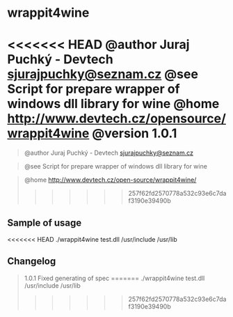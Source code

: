wrappit4wine
============
<<<<<<< HEAD
@author Juraj Puchký - Devtech <sjurajpuchky@seznam.cz>
@see    Script for prepare wrapper of windows dll library for wine
@home   http://www.devtech.cz/opensource/wrappit4wine
@version 1.0.1
=======
> @author Juraj Puchký - Devtech <sjurajpuchky@seznam.cz>

> @see    Script for prepare wrapper of windows dll library for wine

> @home   http://www.devtech.cz/open-source/wrappit4wine/
>>>>>>> 257f62fd2570778a532c93e6c7daf3190e39490b

Sample of usage
---------------

<<<<<<< HEAD
./wrappit4wine test.dll /usr/include /usr/lib

Changelog
---------
> 1.0.1 Fixed generating of spec
=======
> ./wrappit4wine test.dll /usr/include /usr/lib
>>>>>>> 257f62fd2570778a532c93e6c7daf3190e39490b
